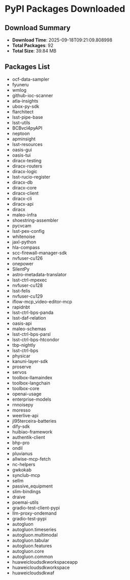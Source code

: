 # PyPI Packages Downloaded

## Download Summary
- **Download Time**: 2025-09-18T09:21:09.808998
- **Total Packages**: 92
- **Total Size**: 39.84 MB

## Packages List
- ocf-data-sampler
- fyuneru
- wmlog
- github-ioc-scanner
- atla-insights
- ubox-py-sdk
- flarchitect
- lsst-pipe-base
- lsst-utils
- BCBvcl4pyAPI
- neptoon
- apminsight
- lsst-resources
- oasis-gui
- oasis-tui
- diracx-testing
- diracx-routers
- diracx-logic
- lsst-rucio-register
- diracx-db
- diracx-core
- diracx-client
- diracx-cli
- diracx-api
- diracx
- maleo-infra
- shoestring-assembler
- pycvcam
- lsst-pex-config
- whitenoise
- jaxl-python
- hla-compass
- scc-firewall-manager-sdk
- nvfuser-cu126
- onepower
- SilentPy
- astro-metadata-translator
- lsst-ctrl-mpexec
- nvfuser-cu128
- lsst-felis
- nvfuser-cu129
- iflow-mcp_video-editor-mcp
- rapidnbt
- lsst-ctrl-bps-panda
- lsst-daf-relation
- oasis-api
- maleo-schemas
- lsst-ctrl-bps-parsl
- lsst-ctrl-bps-htcondor
- tbp-nightly
- lsst-ctrl-bps
- physicar
- kanuni-layer-sdk
- proserve
- servos
- toolbox-llamaindex
- toolbox-langchain
- toolbox-core
- openai-usage
- enterprise-models
- rnnoisepy
- moresso
- weerlive-api
- jl95terceira-batteries
- dify-sdk
- huibiao-framework
- authentik-client
- bhp-pro
- ondil
- pluvianus
- allwise-mcp-fetch
- nc-helpers
- gwkokab
- synclub-mcp
- sellm
- passive_equipment
- slim-bindings
- draive
- poemai-utils
- gradio-test-client-pypi
- llm-proxy-ondemand
- gradio-test-pypi
- autogluon
- autogluon.timeseries
- autogluon.multimodal
- autogluon.tabular
- autogluon.features
- autogluon.core
- autogluon.common
- huaweicloudsdkworkspaceapp
- huaweicloudsdkworkspace
- huaweicloudsdkwaf
